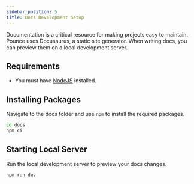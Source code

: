 ```yaml
---
sidebar_position: 5
title: Docs Development Setup
---
```


Documentation is a critical resource for making projects easy to maintain. Pounce uses Docusaurus, a static site generator. When writing docs, you can preview them on a local development server.

## Requirements

* You must have [NodeJS](https://nodejs.org/) installed.

## Installing Packages

Navigate to the docs folder and use `npm` to install the required packages.

```bash
cd docs
npm ci
```

## Starting Local Server

Run the local development server to preview your docs changes.

```bash
npm run dev
```
